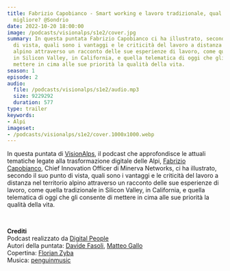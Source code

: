 ```yaml
---
title: Fabrizio Capobianco - Smart working e lavoro tradizionale, qual è la soluzione
  migliore? @Sondrio
date: 2022-10-20 18:00:00
image: /podcasts/visionalps/s1e2/cover.jpg
summary: In questa puntata Fabrizio Capobianco ci ha illustrato, secondo il suo punto
  di vista, quali sono i vantaggi e le criticità del lavoro a distanza nel territorio
  alpino attraverso un racconto delle sue esperienze di lavoro, come quella tradizionale
  in Silicon Valley, in California, e quella telematica di oggi che gli consente di
  mettere in cima alle sue priorità la qualità della vita.
season: 1
episode: 2
audio:
  file: /podcasts/visionalps/s1e2/audio.mp3
  size: 9229292
  duration: 577
type: trailer
keywords:
- Alpi
imageset:
- /podcasts/visionalps/s1e2/cover.1000x1000.webp
---
```


In questa puntata di [VisionAlps](https://www.visionalps.com/), il podcast che approfondisce le attuali tematiche legate alla trasformazione digitale delle Alpi, [Fabrizio Capobianco](https://www.linkedin.com/in/fabricapo/), Chief Innovation Officer di Minerva Networks, ci ha illustrato, secondo il suo punto di vista, quali sono i vantaggi e le criticità del lavoro a distanza nel territorio alpino attraverso un racconto delle sue esperienze di lavoro, come quella tradizionale in Silicon Valley, in California, e quella telematica di oggi che gli consente di mettere in cima alle sue priorità la qualità della vita.

<br>

**Crediti**<br>
Podcast realizzato da [Digital People](https://w3id.org/digitalpeople)<br>
Autori della puntata: [Davide Fasoli](https://www.linkedin.com/in/davide-fasoli-2b3246179/), [Matteo Gallo](https://www.linkedin.com/in/matteo-gallo-4a5ab31a8/)<br>
Copertina: [Florian Zyba](https://www.linkedin.com/in/florian-zyba/)<br>
Musica: [penguinmusic](https://pixabay.com/users/penguinmusic-24940186/?utm_source=link-attribution&utm_medium=referral&utm_campaign=music&utm_content=121791)